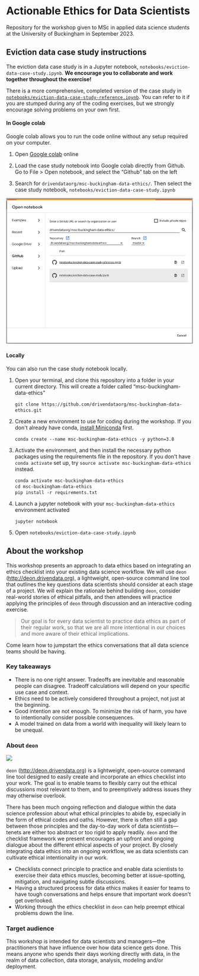 # Actionable Ethics for Data Scientists

Repository for the workshop given to MSc in applied data science students at the University of Buckingham in September 2023.

## Eviction data case study instructions

The eviction data case study is in a Jupyter notebook, `notebooks/eviction-data-case-study.ipynb`. **We encourage you to collaborate and work together throughout the exercise!**

There is a more comprehensive, completed version of the case study in [`notebooks/eviction-data-case-study-reference.ipynb`](https://github.com/drivendataorg/msc-buckingham-data-ethics/blob/master/notebooks/eviction-data-case-study-reference.ipynb). You can refer to it if you are stumped during any of the coding exercises, but we strongly encourage solving problems on your own first.

#### In Google colab

Google colab allows you to run the code online without any setup required on your computer.

1. Open [Google colab](https://research.google.com/colaboratory/) online
   
2. Load the case study notebook into Google colab directly from Github. Go to File > Open notebook, and select the “Github” tab on the left

3. Search for `drivendataorg/msc-buckingham-data-ethics/`. Then select the case study notebook, `notebooks/eviction-data-case-study.ipynb`

![Image demonstrating how to load a file from Github into Google colab](references/google_colab_screenshot.png)

#### Locally

You can also run the case study notebook locally.

1. Open your terminal, and clone this repository into a folder in your current directory. This will create a folder called “msc-buckingham-data-ethics”
    ```shell
    git clone https://github.com/drivendataorg/msc-buckingham-data-ethics.git
    ```

2. Create a new environment to use for coding during the workshop.  If you don't already have conda, [install Miniconda](https://docs.conda.io/en/latest/miniconda.html) first.
   ```shell
   conda create --name msc-buckingham-data-ethics -y python=3.8
   ```

3. Activate the environment, and then install the necessary python packages using the requirements file in the repository. If you don't have `conda activate` set up, try `source activate msc-buckingham-data-ethics` instead.
    ```shell
    conda activate msc-buckingham-data-ethics
    cd msc-buckingham-data-ethics
    pip install -r requirements.txt
    ```

4. Launch a jupyter notebook with your `msc-buckingham-data-ethics` environment activated
   ```shell
   jupyter notebook
   ```

5. Open `notebooks/eviction-data-case-study.ipynb`

## About the workshop

This workshop presents an approach to data ethics based on integrating an ethics checklist into your existing data science workflow. We will use `deon` (http://deon.drivendata.org), a lightweight, open-source command line tool that outlines the key questions data scientists should consider at each stage of a project. We will explain the rationale behind building `deon`, consider real-world stories of ethical pitfalls, and then attendees will practice applying the principles of `deon` through discussion and an interactive coding exercise.

> Our goal is for every data scientist to practice data ethics as part of their regular work, so that we are all more intentional in our choices and more aware of their ethical implications.

Come learn how to jumpstart the ethics conversations that all data science teams should be having.

### Key takeaways

- There is no one right answer. Tradeoffs are inevitable and reasonable people can disagree. Tradeoff calculations will depend on your specific use case and context.
- Ethics need to be actively considered throughout a project, not just at the beginning.
- Good intention are not enough. To minimize the risk of harm, you have to intentionally consider possible consequences.
- A model trained on data from a world with inequality will likely learn to be unequal.

### About `deon`

<a href="http://deon.drivendata.org/"><img src="https://s3.amazonaws.com/drivendata-public-assets/deon.png" width=200/></a>

`deon` (http://deon.drivendata.org) is a lightweight, open-source command line tool designed to easily create and incorporate an ethics checklist into your work. The goal is to enable teams to flexibly carry out the ethical discussions most relevant to them, and to preemptively address issues they may otherwise overlook. 

There has been much ongoing reflection and dialogue within the data science profession about what ethical principles to abide by, especially in the form of ethical codes and oaths. However, there is often still a gap between those principles and the day-to-day work of data scientists—tenets are either too abstract or too rigid to apply readily. `deon` and the checklist framework we present encourages an upfront and ongoing dialogue about the different ethical aspects of your project. By closely integrating data ethics into an ongoing workflow, we as data scientists can cultivate ethical intentionality in our work.

- Checklists connect principle to practice and enable data scientists to exercise their data ethics muscles, becoming better at issue-spotting, mitigation, and navigating subtle discussions.
- Having a structured process for data ethics makes it easier for teams to have tough conversations and helps ensure that important work doesn't get overlooked.
- Working through the ethics checklist in `deon` can help preempt ethical problems down the line.

### Target audience

This workshop is intended for data scientists and managers—the practitioners that have influence over how data science gets done. This means anyone who spends their days working directly with data, in the realm of data collection, data storage, analysis, modeling and/or deployment.